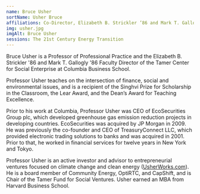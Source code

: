 ```yaml
---
name: Bruce Usher
sortName: Usher Bruce
affiliations: Co-Director, Elizabeth B. Strickler ’86 and Mark T. Gallogly ’86 Faculty Director, and Professor of Professional Practice, Tamer Center for Social Enterprise
img: usher.jpg
imgAlt: Bruce Usher
sessions: The 21st Century Energy Transition
---
```


Bruce Usher is a Professor of Professional Practice and the Elizabeth B. Strickler '86 and Mark T. Gallogly '86 Faculty Director of the Tamer Center for Social Enterprise at Columbia Business School.

Professor Usher teaches on the intersection of finance, social and environmental issues, and is a recipient of the Singhvi Prize for Scholarship in the Classroom, the Lear Award, and the Dean’s Award for Teaching Excellence.

Prior to his work at Columbia, Professor Usher was CEO of EcoSecurities Group plc, which developed greenhouse gas emission reduction projects in developing countries. EcoSecurities was acquired by JP Morgan in 2009. He was previously the co-founder and CEO of TreasuryConnect LLC, which provided electronic trading solutions to banks and was acquired in 2001. Prior to that, he worked in financial services for twelve years in New York and Tokyo.

Professor Usher is an active investor and advisor to entrepreneurial ventures focused on climate change and clean energy (<a href="usherworks.com" rel="noopener" target="_blank">UsherWorks.com</a>). He is a board member of Community Energy, OptiRTC, and CapShift, and is Chair of the Tamer Fund for Social Ventures. Usher earned an MBA from Harvard Business School.